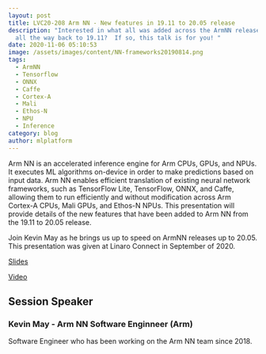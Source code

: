 ```yaml
---
layout: post
title: LVC20-208 Arm NN - New features in 19.11 to 20.05 release
description: "Interested in what all was added across the ArmNN releases going
  all the way back to 19.11?  If so, this talk is for you! "
date: 2020-11-06 05:10:53
image: /assets/images/content/NN-frameworks20190814.png
tags:
  - ArmNN
  - Tensorflow
  - ONNX
  - Caffe
  - Cortex-A
  - Mali
  - Ethos-N
  - NPU
  - Inference
category: blog
author: mlplatform
---
```

Arm NN is an accelerated inference engine for Arm CPUs, GPUs, and NPUs. It executes ML algorithms on-device in order to make predictions based on input data. Arm NN enables efficient translation of existing neural network frameworks, such as TensorFlow Lite, TensorFlow, ONNX, and Caffe, allowing them to run efficiently and without modification across Arm Cortex-A CPUs, Mali GPUs, and Ethos-N NPUs. This presentation will provide details of the new features that have been added to Arm NN from the 19.11 to 20.05 release.

Join Kevin May as he brings us up to speed on ArmNN releases up to 20.05. This presentation was given at Linaro Connect in September of 2020.

[Slides](https://static.linaro.org/connect/lvc20/presentations/LVC20-208-0.pdf)

[Video](https://static.linaro.org/connect/lvc20/videos/lvc20-208.mp4)

## Session Speaker

### **Kevin May - Arm NN Software Enginneer (Arm)**

Software Engineer who has been working on the Arm NN team since 2018.